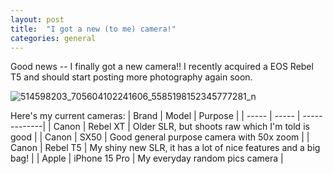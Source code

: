 ```yaml
---
layout: post
title:  "I got a new (to me) camera!"
categories: general
---
```


Good news -- I finally got a new camera!! I recently acquired a EOS Rebel T5 and should start posting more photography again soon.

![514598203_705604102241606_5585198152345777281_n](https://github.com/user-attachments/assets/9284de5b-3385-4dfa-bfa9-76126ef68d53)

Here's my current cameras:
| Brand | Model | Purpose |
| ----- | ----- | -------------|
| Canon | Rebel XT | Older SLR, but shoots raw which I'm told is good |
| Canon | SX50     | Good general purpose camera with 50x zoom |
| Canon | Rebel T5 | My shiny new SLR, it has a lot of nice features and a big bag! |
| Apple | iPhone 15 Pro | My everyday random pics camera |
